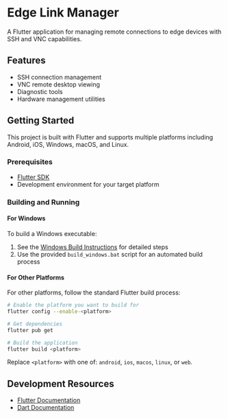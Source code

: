 # Edge Link Manager

A Flutter application for managing remote connections to edge devices with SSH and VNC capabilities.

## Features

- SSH connection management
- VNC remote desktop viewing
- Diagnostic tools
- Hardware management utilities

## Getting Started

This project is built with Flutter and supports multiple platforms including Android, iOS, Windows, macOS, and Linux.

### Prerequisites

- [Flutter SDK](https://docs.flutter.dev/get-started/install)
- Development environment for your target platform

### Building and Running

#### For Windows

To build a Windows executable:

1. See the [Windows Build Instructions](WINDOWS_BUILD_INSTRUCTIONS.md) for detailed steps
2. Use the provided `build_windows.bat` script for an automated build process

#### For Other Platforms

For other platforms, follow the standard Flutter build process:

```bash
# Enable the platform you want to build for
flutter config --enable-<platform>

# Get dependencies
flutter pub get

# Build the application
flutter build <platform>
```

Replace `<platform>` with one of: `android`, `ios`, `macos`, `linux`, or `web`.

## Development Resources

- [Flutter Documentation](https://docs.flutter.dev/)
- [Dart Documentation](https://dart.dev/guides)
